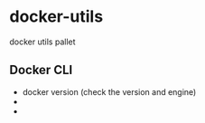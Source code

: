# docker-utils
docker utils pallet


Docker CLI
-------------
- docker version (check the version and engine)
-
-